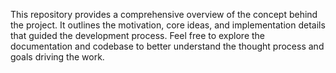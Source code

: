 This repository provides a comprehensive overview of the concept behind the project. It outlines the motivation, core ideas, and implementation details that guided the development process. Feel free to explore the documentation and codebase to better understand the thought process and goals driving the work.
